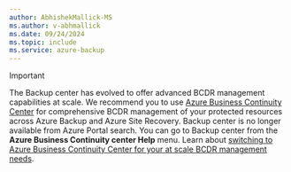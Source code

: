 ```yaml
---
author: AbhishekMallick-MS
ms.author: v-abhmallick
ms.date: 09/24/2024
ms.topic: include
ms.service: azure-backup
---
```


>[!Important]
>The Backup center has evolved to offer advanced BCDR management capabilities at scale. We recommend you to use [Azure Business Continuity Center](/azure/business-continuity-center/business-continuity-center-overview) for comprehensive BCDR management of your protected resources across Azure Backup and Azure Site Recovery. Backup center is no longer available from Azure Portal search. You can go to Backup center from the **Azure Business Continuity center Help** menu. Learn about [switching to Azure Business Continuity Center for your at scale BCDR management needs](https://techcommunity.microsoft.com/t5/azure-storage-blog/switch-to-azure-business-continuity-center-for-your-at-scale/ba-p/4246169).
